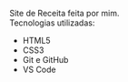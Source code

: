 Site de Receita feita por mim.  
Tecnologias utilizadas: 

- HTML5  
- CSS3  
- Git e GitHub  
- VS Code
